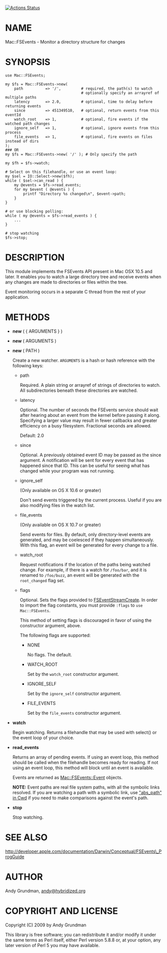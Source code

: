 [![Actions Status](https://github.com/skaji/Mac-FSEvents/actions/workflows/test.yml/badge.svg)](https://github.com/skaji/Mac-FSEvents/actions)

# NAME

Mac::FSEvents - Monitor a directory structure for changes

# SYNOPSIS

    use Mac::FSEvents;

    my $fs = Mac::FSEvents->new(
        path          => '/',         # required, the path(s) to watch
                                      # optionally specify an arrayref of multiple paths
        latency       => 2.0,         # optional, time to delay before returning events
        since         => 451349510,   # optional, return events from this eventId
        watch_root    => 1,           # optional, fire events if the watched path changes
        ignore_self   => 1,           # optional, ignore events from this process
        file_events   => 1,           # optional, fire events on files instead of dirs
    );
    ### OR
    my $fs = Mac::FSEvents->new( '/' ); # Only specify the path

    my $fh = $fs->watch;

    # Select on this filehandle, or use an event loop:
    my $sel = IO::Select->new($fh);
    while ( $sel->can_read ) {
        my @events = $fs->read_events;
        for my $event ( @events ) {
            printf "Directory %s changed\n", $event->path;
        }
    }

    # or use blocking polling:
    while ( my @events = $fs->read_events ) {
        ...
    }

    # stop watching
    $fs->stop;

# DESCRIPTION

This module implements the FSEvents API present in Mac OSX 10.5 and later.
It enables you to watch a large directory tree and receive events when any
changes are made to directories or files within the tree.

Event monitoring occurs in a separate C thread from the rest of your application.

# METHODS

- **new** ( { ARGUMENTS } )
- **new** ( ARGUMENTS )
- **new** ( PATH )

    Create a new watcher. `ARGUMENTS` is a hash or hash reference with the following keys:

    - path

        Required. A plain string or arrayref of strings of directories to watch. All
        subdirectories beneath these directories are watched.

    - latency

        Optional.  The number of seconds the FSEvents service should wait after hearing
        about an event from the kernel before passing it along.  Specifying a larger value
        may result in fewer callbacks and greater efficiency on a busy filesystem.  Fractional
        seconds are allowed.

        Default: 2.0

    - since

        Optional.  A previously obtained event ID may be passed as the since argument.  A
        notification will be sent for every event that has happened since that ID.  This can
        be useful for seeing what has changed while your program was not running.

    - ignore\_self

        (Only available on OS X 10.6 or greater)

        Don't send events triggered by the current process. Useful if you are also modifying
        files in the watch list.

    - file\_events

        (Only available on OS X 10.7 or greater)

        Send events for files. By default, only directory-level events are generated,
        and may be coelesced if they happen simultaneously. With this flag, an event
        will be generated for every change to a file.

    - watch\_root

        Request notifications if the location of the paths being watched change. For example,
        if there is a watch for `/foo/bar`, and it is renamed to `/foo/buzz`, an event will
        be generated with the `root_changed` flag set.

    - flags

        Optional.  Sets the flags provided to [FSEventStreamCreate](https://metacpan.org/pod/FSEventStreamCreate).  In order to
        import the flag constants, you must provide `:flags` to `use Mac::FSEvents`.

        This method of setting flags is discouraged in favor of using the constructor argument,
        above.

        The following flags are supported:

        - NONE

            No flags. The default.

        - WATCH\_ROOT

            Set by the `watch_root` constructor argument.

        - IGNORE\_SELF

            Set by the `ignore_self` constructor argument.

        - FILE\_EVENTS

            Set by the `file_events` constructor argument.

- **watch**

    Begin watching.  Returns a filehandle that may be used with select() or the event loop
    of your choice.

- **read\_events**

    Returns an array of pending events.  If using an event loop, this method should be
    called when the filehandle becomes ready for reading.  If not using an event loop,
    this method will block until an event is available.

    Events are returned as [Mac::FSEvents::Event](https://metacpan.org/pod/Mac%3A%3AFSEvents%3A%3AEvent) objects.

    **NOTE:** Event paths are real file system paths, with all the symbolic links
    resolved. If you are watching a path with a symbolic link, use ["abs\_path" in Cwd](https://metacpan.org/pod/Cwd#abs_path)
    if you need to make comparisons against the event's path.

- **stop**

    Stop watching.

# SEE ALSO

http://developer.apple.com/documentation/Darwin/Conceptual/FSEvents\_ProgGuide

# AUTHOR

Andy Grundman, <andy@hybridized.org>

# COPYRIGHT AND LICENSE

Copyright (C) 2009 by Andy Grundman

This library is free software; you can redistribute it and/or modify
it under the same terms as Perl itself, either Perl version 5.8.8 or,
at your option, any later version of Perl 5 you may have available.
